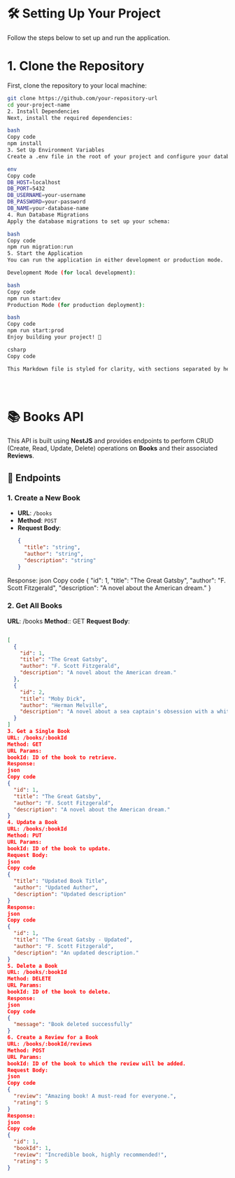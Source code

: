 # 🛠️ **Setting Up Your Project**

Follow the steps below to set up and run the application.

# 1. Clone the Repository

First, clone the repository to your local machine:

```bash
git clone https://github.com/your-repository-url
cd your-project-name
2. Install Dependencies
Next, install the required dependencies:

bash
Copy code
npm install
3. Set Up Environment Variables
Create a .env file in the root of your project and configure your database connection:

env
Copy code
DB_HOST=localhost
DB_PORT=5432
DB_USERNAME=your-username
DB_PASSWORD=your-password
DB_NAME=your-database-name
4. Run Database Migrations
Apply the database migrations to set up your schema:

bash
Copy code
npm run migration:run
5. Start the Application
You can run the application in either development or production mode.

Development Mode (for local development):

bash
Copy code
npm run start:dev
Production Mode (for production deployment):

bash
Copy code
npm run start:prod
Enjoy building your project! 🎉

csharp
Copy code

This Markdown file is styled for clarity, with sections separated by headers, code blocks highlighted, and steps clearly outlined for easy reading and execution.





```
# 📚 **Books API**

This API is built using **NestJS** and provides endpoints to perform CRUD (Create, Read, Update, Delete) operations on **Books** and their associated **Reviews**.

## 🚀 **Endpoints**

### 1. **Create a New Book**
- **URL**: `/books`
- **Method**: `POST`
- **Request Body**:
  ```json
  {
    "title": "string",
    "author": "string",
    "description": "string"
  }
Response:
json
Copy code
{
  "id": 1,
  "title": "The Great Gatsby",
  "author": "F. Scott Fitzgerald",
  "description": "A novel about the American dream."
}
### 2. Get All Books
**URL**: /books
**Method**:: GET
**Request Body**:
```json

[
  {
    "id": 1,
    "title": "The Great Gatsby",
    "author": "F. Scott Fitzgerald",
    "description": "A novel about the American dream."
  },
  {
    "id": 2,
    "title": "Moby Dick",
    "author": "Herman Melville",
    "description": "A novel about a sea captain's obsession with a white whale."
  }
]
3. Get a Single Book
URL: /books/:bookId
Method: GET
URL Params:
bookId: ID of the book to retrieve.
Response:
json
Copy code
{
  "id": 1,
  "title": "The Great Gatsby",
  "author": "F. Scott Fitzgerald",
  "description": "A novel about the American dream."
}
4. Update a Book
URL: /books/:bookId
Method: PUT
URL Params:
bookId: ID of the book to update.
Request Body:
json
Copy code
{
  "title": "Updated Book Title",
  "author": "Updated Author",
  "description": "Updated description"
}
Response:
json
Copy code
{
  "id": 1,
  "title": "The Great Gatsby - Updated",
  "author": "F. Scott Fitzgerald",
  "description": "An updated description."
}
5. Delete a Book
URL: /books/:bookId
Method: DELETE
URL Params:
bookId: ID of the book to delete.
Response:
json
Copy code
{
  "message": "Book deleted successfully"
}
6. Create a Review for a Book
URL: /books/:bookId/reviews
Method: POST
URL Params:
bookId: ID of the book to which the review will be added.
Request Body:
json
Copy code
{
  "review": "Amazing book! A must-read for everyone.",
  "rating": 5
}
Response:
json
Copy code
{
  "id": 1,
  "bookId": 1,
  "review": "Incredible book, highly recommended!",
  "rating": 5
}
